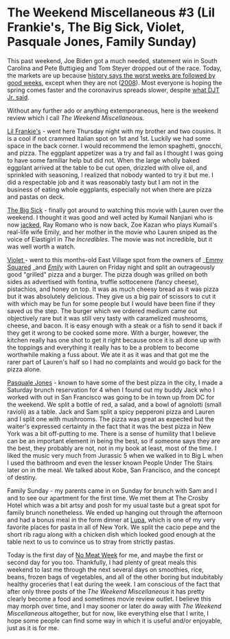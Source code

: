 # The Weekend Miscellaneous #3 (Lil Frankie's, The Big Sick, Violet, Pasquale Jones, Family Sunday)

This past weekend, Joe Biden got a much needed, statement win in South Carolina and Pete Buttigieg and Tom Steyer dropped out of the race. Today, the markets are up because [history says the worst weeks are followed by good weeks](https://www.cnbc.com/2020/03/02/history-of-sudden-market-shocks-shows-the-market-is-due-for-a-big-comeback.html), except when they are not ([2008](https://en.wikipedia.org/wiki/Great_Recession)). Most everyone is hoping the spring comes faster and the coronavirus spreads slower, despite [what DJT Jr. said](https://www.realclearpolitics.com/video/2020/02/28/donald_trump_jr_democrats_hope_coronavirus_kills_millions_of_americans_to_end_trumps_streak_of_winning.html).

Without any further ado or anything extemporaneous, here is the weekend review which I call  _The Weekend Miscellaneous_.

[Lil Frankie's](https://www.lilfrankies.com/) \- went here Thursday night with my brother and two cousins. It is a cool if not crammed Italian spot on 1st and 1st. Luckily we had some space in the back corner. I would recommend the lemon spaghetti, gnocchi, and pizza. The eggplant appetizer was a try and fail as I thought I was going to have some familiar help but did not. When the large wholly baked eggplant arrived at the table to be cut open, drizzled with olive oil, and sprinkled with seasoning, I realized that nobody wanted to try it but me. I did a respectable job and it was reasonably tasty but I am not in the business of eating whole eggplants, especially not when there are pizza and pastas on deck.

[The Big Sick](https://www.amazon.com/gp/video/detail/B072F29NCZ/ref=atv_dl_rdr) \- finally got around to watching this movie with Lauren over the weekend. I thought it was good and well acted by Kumail Nanjiani who is now [jacked](https://www.cnn.com/2019/12/16/entertainment/kumail-nanjiani/index.html), Ray Romano who is now back, Zoe Kazan who plays Kumail's real-life wife Emily, and her mother in the movie who Lauren sniped as the voice of Elastigirl in _The Incredibles_. The movie was not incredible, but it was well worth a watch.

[Violet ](https://www.violeteastvillage.com/)\- went to this months-old East Village spot from the owners of _[Emmy Squared](https://www.emmysquaredpizza.com/) _and _[Emily](https://www.pizzalovesemily.com/about-us/)_ with Lauren on Friday night and split an outrageously good "grilled" pizza and a burger. The pizza dough was grilled on both sides as advertised with fontina, truffle sottocenere (fancy cheese), pistachios, and honey on top. It was as much cheesy bread as it was pizza but it was absolutely delicious. They give us a big pair of scissors to cut it with which may be fun for some people but I would have been fine if they saved us the step. The burger which we ordered medium came out objectively rare but it was still very tasty with caramelized mushrooms, cheese, and bacon. It is easy enough with a steak or a fish to send it back if they get it wrong to be cooked some more. With a burger, however, the kitchen really has one shot to get it right because once it is all done up with the toppings and everything it really has to be a problem to become worthwhile making a fuss about. We ate it as it was and that got me the rarer part of Lauren's half so I had no complaints and would go back for the pizza alone.

[Pasquale Jones](https://www.pasqualejones.com/) \- known to have some of the best pizza in the city, I made a Saturday brunch reservation for 4 when I found out my buddy Jack who I worked with out in San Francisco was going to be in town up from DC for the weekend. We split a bottle of red, a salad, and a bowl of agnolotti (small ravioli) as a table. Jack and Sam split a spicy pepperoni pizza and Lauren and I split one with mushrooms. The pizza was great as expected but the waiter's expressed certainty in the fact that it was the best pizza in New York was a bit off-putting to me. There is a sense of humility that I believe can be an important element in being the best, so if someone says they are the best, they probably are not, not in my book at least, most of the time. I liked the music very much from Jurassic 5 when we walked in to Big L when I used the bathroom and even the lesser known People Under The Stairs later on in the meal. We talked about Kobe, San Francisco, and the concept of destiny.

Family Sunday - my parents came in on Sunday for brunch with Sam and I and to see our apartment for the first time. We met them at The Crosby Hotel which was a bit artsy and posh for my usual taste but a great spot for family brunch nonetheless. We ended up hanging out through the afternoon and had a bonus meal in the form dinner at [Lupa](https://luparestaurant.com/), which is one of my very favorite places for pasta in all of New York. We split the cacio pepe and the short rib ragu along with a chicken dish which looked good enough at the table next to us to convince us to stray from strictly pastas.

Today is the first day of [No Meat Week](https://blogofjake.com/2020/02/28/no-meat-week-1st-week-of-march/) for me, and maybe the first or second day for you too. Thankfully, I had plenty of great meals this weekend to last me through the next several days on smoothies, rice, beans, frozen bags of vegetables, and all of the other boring but indubitably healthy groceries that I eat during the week. I am conscious of the fact that after only three posts of the _The Weekend Miscellaneous_ it has pretty clearly become a food and sometimes movie review outlet. I believe this may morph over time, and I may sooner or later do away with _The Weekend Miscellaneous_ altogether, but for now, like everything else that I write, I hope some people can find some way in which it is useful and/or enjoyable, just as it is for me.
